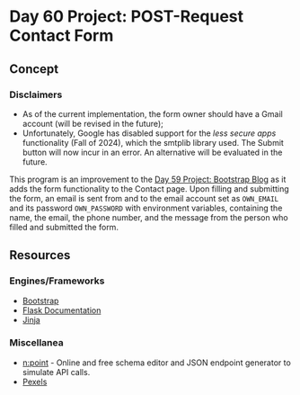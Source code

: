 # Day 60 Project: POST-Request Contact Form

## Concept

### Disclaimers
- As of the current implementation, the form owner should have a Gmail account (will be revised in the future);
- Unfortunately, Google has disabled support for the _less secure apps_ functionality (Fall of 2024), which the smtplib library used. The Submit button will now incur in an error. An alternative will be evaluated in the future.

This program is an improvement to the [Day 59 Project: Bootstrap Blog](../day-059-project-bootstrap-blog) as it adds the form functionality to the Contact page.
Upon filling and submitting the form, an email is sent from and to the email account set as `OWN_EMAIL` and its password `OWN_PASSWORD` with environment variables, containing the
name, the email, the phone number, and the message from the person who filled and submitted the form.

## Resources

### Engines/Frameworks

- [Bootstrap](https://getbootstrap.com/)
- [Flask Documentation](https://flask.palletsprojects.com/en/3.0.x/)
- [Jinja](https://jinja.palletsprojects.com/en/2.11.x/)

### Miscellanea

- [n:point](https://www.npoint.io/) - Online and free schema editor and JSON endpoint generator to simulate API calls.
- [Pexels](https://www.pexels.com/)

